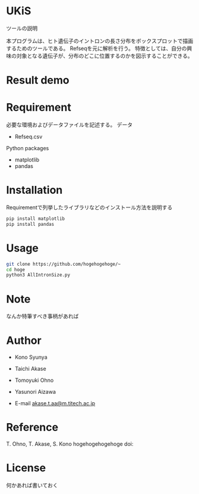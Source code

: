 # UKiS 



ツールの説明

本プログラムは、ヒト遺伝子のイントロンの長さ分布をボックスプロットで描画するためのツールである。
Refseqを元に解析を行う。
特徴としては、自分の興味の対象となる遺伝子が、分布のどこに位置するのかを図示することができる。

# Result demo


# Requirement

必要な環境およびデータファイルを記述する。
データ
* Refseq.csv

Python packages
* matplotlib
* pandas

# Installation

Requirementで列挙したライブラリなどのインストール方法を説明する

```bash
pip install matplotlib
pip install pandas
```

# Usage


```bash
git clone https://github.com/hogehogehoge/~
cd hoge
python3 AllIntronSize.py
```

# Note
なんか特筆すべき事柄があれば

# Author
* Kono Syunya
* Taichi Akase
* Tomoyuki Ohno
* Yasunori Aizawa

* E-mail
akase.t.aa@m.titech.ac.jp

# Reference
T. Ohno, T. Akase, S. Kono hogehogehogehoge 
doi: 

# License
何かあれば書いておく
